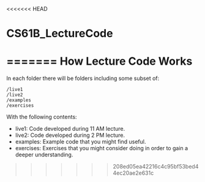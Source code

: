 <<<<<<< HEAD
# CS61B_LectureCode
=======
How Lecture Code Works
======

In each folder there will be folders including some subset of:

	/live1
	/live2
	/examples
	/exercises

With the following contents:
 - live1: Code developed during 11 AM lecture.
 - live2: Code developed during 2 PM lecture.
 - examples: Example code that you might find useful.
 - exercises: Exercises that you might consider doing in order to gain a deeper understanding.



>>>>>>> 208ed05ea42216c4c95bf53bed44ec20ae2e631c
